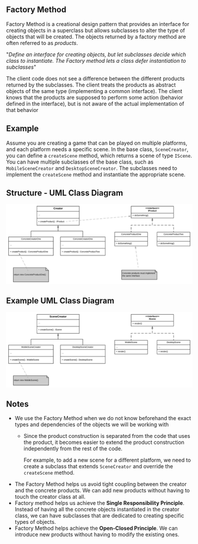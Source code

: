 ## Factory Method

Factory Method is a creational design pattern that provides an interface for creating objects in a superclass but allows subclasses to alter the type of objects that will be created. The objects returned by a factory method are often referred to as *products*.

"*Define an interface for creating objects, but let subclasses decide which class to instantiate. The Factory method lets a class defer instantiation to subclasses*"

The client code does not see a difference between the different products returned by the subclasses. The client treats the products as abstract objects of the same type (implementing a common interface). The client knows that the products are supposed to perform some action (behavior defined in the interface), but is not aware of the actual implementation of that behavior

## Example
Assume you are creating a game that can be played on multiple platforms, and each platform needs a specific scene. In the base class, `SceneCreator`, you can define a `createScene` method, which returns a scene of type `IScene`. You can have multiple subclasses of the base class, such as `MobileSceneCreator` and `DesktopSceneCreator`. The subclasses need to implement the `createScene` method and instantiate the appropriate scene.

## Structure - UML Class Diagram
![factor-method-class-diagram](../assets/factory-method.png)

## Example UML Class Diagram
![factory-method-example-class-diagram](../assets/factory-method-example-class-diagram.png)

## Notes
- We use the Factory Method when we do not know beforehand the exact types and dependencies of the objects we will be working with
    - Since the product construction is separated from the code that uses the product, it becomes easier to extend the product construction independently from the rest of the code.
    
        For example, to add a new scene for a different platform, we need to create a subclass that extends `SceneCreator` and override the `createScene` method.
- The Factory Method helps us avoid tight coupling between the creator and the concrete products. We can add new products without having to touch the creator class at all.
- Factory method helps us achieve the **Single Responsibility Principle**. Instead of having all the concrete objects instantiated in the creator class, we can have subclasses that are dedicated to creating specific types of objects. 
- Factory Method helps achieve the **Open-Closed Principle**. We can introduce new products without having to modify the existing ones.